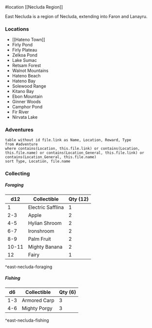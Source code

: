  #location [[Necluda Region]]

East Necluda is a region of Necluda, extending into Faron and Lanayru.

### Locations

* [[Hateno Town]]
* Firly Pond
* Firly Plateau
* Zelkoa Pond
* Lake Sumac
* Retsam Forest
* Walnot Mountains
* Hateno Beach
* Hateno Bay
* Solewood Range
* Kitano Bay
* Ebon Mountain
* Ginner Woods
* Camphor Pond
* Fir River
* Nirvata Lake

### Adventures
```dataview
table without id file.link as Name, Location, Reward, Type
from #adventure
where contains(Location, this.file.link) or contains(Location, this.file.name) or contains(Location_General, this.file.link) or contains(Location_General, this.file.name)
sort Type, Location, file.name
```

### Collecting

##### Foraging

| d12   | Collectible       | Qty (12) |
| ----- | ----------------- | -------- |
| 1     | Electric Safflina | 1        |
| 2-3   | Apple             | 2        |
| 4-5   | Hylian Shroom     | 2        |
| 6-7   | Ironshroom        | 2        |
| 8-9   | Palm Fruit        | 2        |
| 10-11 | Mighty Banana     | 2        |
| 12    | Fairy             | 1        |
^east-necluda-foraging

##### Fishing

| d6  | Collectible  | Qty (6) |
| --- | ------------ | ------- |
| 1-3 | Armored Carp | 3       |
| 4-6 | Mighty Porgy | 3       |
^east-necluda-fishing
